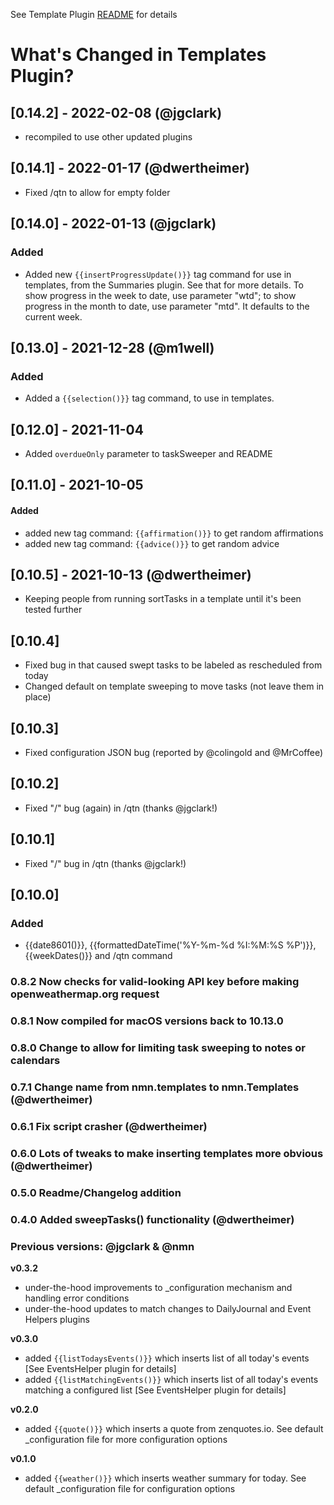 See Template Plugin [README](https://github.com/NotePlan/plugins/blob/main/nmn.Templates/README.md) for details

# What's Changed in Templates Plugin?

## [0.14.2] - 2022-02-08 (@jgclark)
- recompiled to use other updated plugins

## [0.14.1] - 2022-01-17 (@dwertheimer)
- Fixed /qtn to allow for empty folder

## [0.14.0] - 2022-01-13 (@jgclark)
### Added
- Added new `{{insertProgressUpdate()}}` tag command for use in templates, from the Summaries plugin. See that for more details. To show progress in the week to date, use parameter "wtd"; to show progress in the month to date, use parameter "mtd". It defaults to the current week.

## [0.13.0] - 2021-12-28 (@m1well)
### Added
- Added a `{{selection()}}` tag command, to use in templates.

## [0.12.0] - 2021-11-04
- Added `overdueOnly` parameter to taskSweeper and README

## [0.11.0] - 2021-10-05
#### Added
- added new tag command: `{{affirmation()}}` to get random affirmations
- added new tag command: `{{advice()}}` to get random advice

## [0.10.5] - 2021-10-13 (@dwertheimer)
- Keeping people from running sortTasks in a template until it's been tested further 

## [0.10.4]
- Fixed bug in that caused swept tasks to be labeled as rescheduled from today
- Changed default on template sweeping to move tasks (not leave them in place)

## [0.10.3]
- Fixed configuration JSON bug (reported by @colingold and @MrCoffee)

## [0.10.2]
- Fixed "/" bug (again) in /qtn (thanks @jgclark!)

## [0.10.1]
- Fixed "/" bug in /qtn (thanks @jgclark!)

## [0.10.0]
### Added
- {{date8601()}}, {{formattedDateTime('%Y-%m-%d %I:%M:%S %P')}}, {{weekDates()}} and /qtn command

### 0.8.2 Now checks for valid-looking API key before making openweathermap.org request

### 0.8.1 Now compiled for macOS versions back to 10.13.0

### 0.8.0 Change to allow for limiting task sweeping to notes or calendars

### 0.7.1 Change name from nmn.templates to nmn.Templates (@dwertheimer)

### 0.6.1 Fix script crasher (@dwertheimer)

### 0.6.0 Lots of tweaks to make inserting templates more obvious (@dwertheimer)

### 0.5.0 Readme/Changelog addition

### 0.4.0 Added sweepTasks() functionality (@dwertheimer)

### Previous versions: @jgclark & @nmn
**v0.3.2**
- under-the-hood improvements to _configuration mechanism and handling error conditions
- under-the-hood updates to match changes to DailyJournal and Event Helpers plugins

**v0.3.0**
- added `{{listTodaysEvents()}}` which inserts list of all today's events [See EventsHelper plugin for details]
- added `{{listMatchingEvents()}}` which inserts list of all today's events matching a configured list [See EventsHelper plugin for details]

**v0.2.0**
- added `{{quote()}}` which inserts a quote from zenquotes.io. See default _configuration file for more configuration options

**v0.1.0**
- added `{{weather()}}` which inserts weather summary for today. See default _configuration file for configuration options